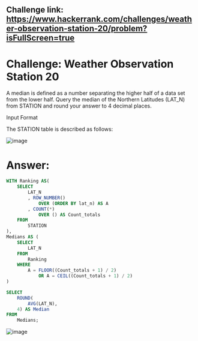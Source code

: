## Challenge link: https://www.hackerrank.com/challenges/weather-observation-station-20/problem?isFullScreen=true

# Challenge: Weather Observation Station 20

A median is defined as a number separating the higher half of a data set from the lower half. Query the median of the Northern Latitudes (LAT_N) from STATION and round your answer to 4 decimal places.

Input Format

The STATION table is described as follows:

![image](https://github.com/user-attachments/assets/2e30b220-d5ca-48a9-8451-5b5d393abfaf)


# Answer:

``` sql
WITH Ranking AS(
    SELECT 
        LAT_N
        , ROW_NUMBER() 
            OVER (ORDER BY lat_n) AS A
        , COUNT(*) 
            OVER () AS Count_totals
    FROM 
        STATION
), 
Medians AS (
    SELECT 
        LAT_N
    FROM
        Ranking
    WHERE
        A = FLOOR((Count_totals + 1) / 2)
            OR A = CEIL((Count_totals + 1) / 2)
)

SELECT 
    ROUND(
        AVG(LAT_N), 
    4) AS Median
FROM 
    Medians;
```
![image](https://github.com/user-attachments/assets/a9c1d490-c579-44f8-9554-453a03a4f75d)

